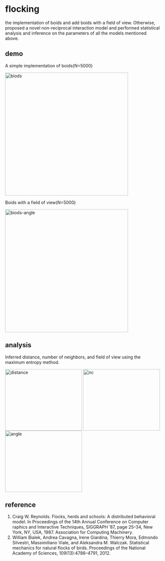 # flocking
the implementation of boids and add boids with a field of view. Otherwise, proposed a novel non-reciprocal interaction model and performed statistical analysis and inference on the parameters of all the models mentioned above.
## demo
A simple implementation of boids(N=5000)

 <img src="https://github.com/FoolyAndCooly/flocking/blob/main/readme/boids.gif" width = "400" height = "400" alt="biods" align=center />

Boids with a field of view(N=5000)

 <img src="https://github.com/FoolyAndCooly/flocking/blob/main/readme/boids-angle.gif" width = "400" height = "400" alt="biods-angle" align=center />


## analysis

Inferred distance, number of neighbors, and field of view using the maximum entropy method.

 <img src="https://github.com/FoolyAndCooly/flocking/blob/main/readme/distant.png" width = "250" height = "200" alt="distance" align=center />  <img src="https://github.com/FoolyAndCooly/flocking/blob/main/readme/nc.png" width = "250" height = "200" alt="nc" align=center />  <img src="https://github.com/FoolyAndCooly/flocking/blob/main/readme/angle.png" width = "250" height = "200" alt="angle" align=center />

 ## reference
1. Craig W. Reynolds. Flocks, herds and schools: A distributed behavioral model. In Proceedings of the 14th Annual Conference on Computer raphics and Interactive Techniques, SIGGRAPH ’87, page 25–34, New York, NY, USA, 1987. Association for Computing Machinery.
2. William Bialek, Andrea Cavagna, Irene Giardina, Thierry Mora, Edmondo Silvestri, Massimiliano Viale, and Aleksandra M. Walczak. Statistical mechanics for natural flocks of birds. Proceedings of the National Academy of Sciences, 109(13):4786–4791, 2012.
